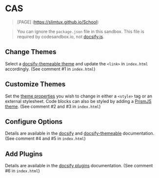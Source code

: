 # CAS
> [PAGE] (https://slimtux.github.io/School)

> You can ignore the `package.json` file in this sandbox. This file is required by codesandbox.io, not [docsify.js](https://docsify.js.org/).
## Change Themes
Select a [docsify-themeable theme](https://jhildenbiddle.github.io/docsify-themeable/#/themes) and update the `<link>` in `index.html` accordingly.
(See comment #1 in `index.html`)
## Customize Themes
Set the [theme properties](http://localhost:3000/#/customization?id=theme) you wish to change in either a `<style>` tag or an external stylesheet. Code blocks can also be styled by adding a [PrismJS theme](https://jhildenbiddle.github.io/docsify-themeable/#/customization?id=prismjs).
(See comment #2 and #3 in `index.html`)
## Configure Options
Details are available in the [docsify](https://docsify.js.org/#/configuration) and [docsify-themeable](https://jhildenbiddle.github.io/docsify-themeable/#/options) documentation.
(See comment #4 and #5 in `index.html`)
## Add Plugins
Details are available in the [docsify plugins](https://docsify.js.org/#/plugins) documentation.
(See comment #6 in `index.html`)

